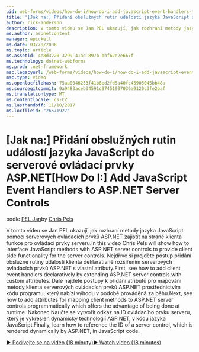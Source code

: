 ```yaml
---
uid: web-forms/videos/how-do-i/how-do-i-add-javascript-event-handlers-to-aspnet-server-controls
title: '[Jak na:] Přidání obslužných rutin událostí jazyka JavaScript do serverové ovládací prvky ASP.NET | Microsoft Docs'
author: rick-anderson
description: V tomto videu se Jan PEL ukazují, jak rozhraní metody jazyka JavaScript pomocí serverových ovládacích prvků ASP.NET zajistit na straně klienta funkce pro sml serveru...
ms.author: aspnetcontent
manager: wpickett
ms.date: 03/20/2008
ms.topic: article
ms.assetid: 4e8d3220-3299-41ad-897b-bbf62e2e667f
ms.technology: dotnet-webforms
ms.prod: .net-framework
msc.legacyurl: /web-forms/videos/how-do-i/how-do-i-add-javascript-event-handlers-to-aspnet-server-controls
msc.type: video
ms.openlocfilehash: 75aa0046253f41b6ed2fd5a40fc45905045bb48a
ms.sourcegitcommit: 9a9483aceb34591c97451997036a9120c3fe2baf
ms.translationtype: MT
ms.contentlocale: cs-CZ
ms.lasthandoff: 11/10/2017
ms.locfileid: "26571927"
---
```

<a name="how-do-i-add-javascript-event-handlers-to-aspnet-server-controls"></a><span data-ttu-id="7c99a-103">[Jak na:] Přidání obslužných rutin událostí jazyka JavaScript do serverové ovládací prvky ASP.NET</span><span class="sxs-lookup"><span data-stu-id="7c99a-103">[How Do I:] Add JavaScript Event Handlers to ASP.NET Server Controls</span></span>
====================
<span data-ttu-id="7c99a-104">podle [PEL Jan](https://twitter.com/chrispels)</span><span class="sxs-lookup"><span data-stu-id="7c99a-104">by [Chris Pels](https://twitter.com/chrispels)</span></span>

<span data-ttu-id="7c99a-105">V tomto videu se Jan PEL ukazují, jak rozhraní metody jazyka JavaScript pomocí serverových ovládacích prvků ASP.NET zajistit na straně klienta funkce pro ovládací prvky serveru.</span><span class="sxs-lookup"><span data-stu-id="7c99a-105">In this video Chris Pels will show how to interface JavaScript methods with ASP.NET server controls to provide client side functionality for the server controls.</span></span> <span data-ttu-id="7c99a-106">Nejdříve si projděte postup přidání obslužné rutiny událostí klienta deklarativně rozšířením serverových ovládacích prvků ASP.NET s vlastní atributy.</span><span class="sxs-lookup"><span data-stu-id="7c99a-106">First, see how to add client event handlers declaratively by extending ASP.NET server controls with custom attributes.</span></span> <span data-ttu-id="7c99a-107">Dále najdete postupy k přidání atributů pro mapování metody klienta serverových ovládacích prvků ASP.NET prostřednictvím kódu programu, který nabízí výhodu v podobě prováděná za běhu.</span><span class="sxs-lookup"><span data-stu-id="7c99a-107">Next, see how to add attributes for mapping client methods to ASP.NET server controls programmatically which offers the advantage of being done at runtime.</span></span> <span data-ttu-id="7c99a-108">Nakonec Naučte se vytvořit odkaz na ID ovládacího prvku serveru, který je vykreslen dynamicky technologií ASP.NET, v kódu jazyka JavaScript.</span><span class="sxs-lookup"><span data-stu-id="7c99a-108">Finally, learn how to reference the ID of a server control, which is rendered dynamically by ASP.NET, in JavaScript code.</span></span>

[<span data-ttu-id="7c99a-109">&#9654; Podívejte se na video (18 minuty)</span><span class="sxs-lookup"><span data-stu-id="7c99a-109">&#9654; Watch video (18 minutes)</span></span>](https://channel9.msdn.com/Blogs/ASP-NET-Site-Videos/how-do-i-add-javascript-event-handlers-to-aspnet-server-controls)
